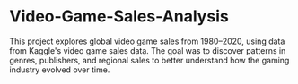 # Video-Game-Sales-Analysis
This project explores global video game sales from 1980–2020, using data from Kaggle's video game sales data. The goal was to discover patterns in genres, publishers, and regional sales to better understand how the gaming industry evolved over time.
